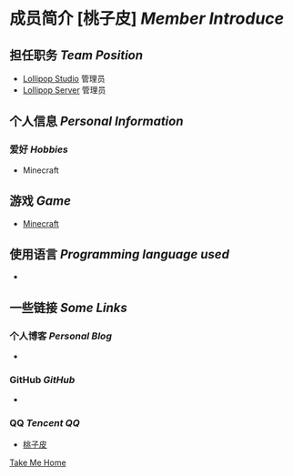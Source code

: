 # 成员简介 [桃子皮] *Member Introduce* 

## 担任职务 *Team Position*

- [Lollipop Studio](https://lollipopstudio.cn/) 管理员
- [Lollipop Server](https://lollipopstudio.cn/) 管理员

## 个人信息 *Personal Information*
  
 

### 爱好 *Hobbies* 

- Minecraft

## 游戏 *Game*

- [Minecraft](https://minecraft.net)

## 使用语言 *Programming language used*

- 

## 一些链接  *Some Links*

### 个人博客  *Personal Blog*

- 

### GitHub  *GitHub*

- 

### QQ  *Tencent QQ*

- [桃子皮](http://wpa.qq.com/msgrd?v=3&uin=1491260845&site=qq&menu=yes)

[Take Me Home](/)

